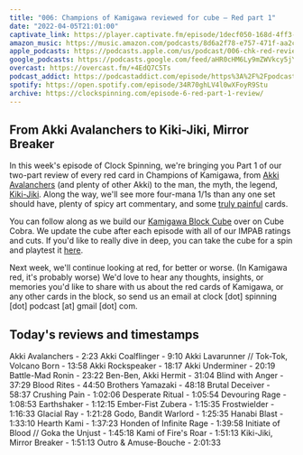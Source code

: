 ```yaml
---
title: "006: Champions of Kamigawa reviewed for cube — Red part 1"
date: "2022-04-05T21:01:00"
captivate_link: https://player.captivate.fm/episode/1decf050-168d-4ff3-8995-11447de97b2a/
amazon_music: https://music.amazon.com/podcasts/8d6a2f78-e757-471f-aa2c-47afe84c72db/episodes/6b0e5317-68c2-473a-90a9-aea21b2a14fa/clock-spinning-006-chk-red-review-part-1-champions-of-kamigawa
apple_podcasts: https://podcasts.apple.com/us/podcast/006-chk-red-review-part-1-champions-of-kamigawa/id1611106302?i=1000556379075
google_podcasts: https://podcasts.google.com/feed/aHR0cHM6Ly9mZWVkcy5jYXB0aXZhdGUuZm0vY2xvY2stc3Bpbm5pbmcv/episode/MWRlY2YwNTAtMTY4ZC00ZmYzLTg5OTUtMTE0NDdkZTk3YjJh?sa=X&ved=0CAUQkfYCahcKEwjovrWd0f72AhUAAAAAHQAAAAAQAQ
overcast: https://overcast.fm/+4EdQ7C5Ts
podcast_addict: https://podcastaddict.com/episode/https%3A%2F%2Fpodcasts.captivate.fm%2Fmedia%2Fdbfecde7-db71-40f9-a41a-ff83c8df226f%2FClock-20Spinning-20Episode-20006-20-20Champions-20of-20Kamigawa.mp3&podcastId=3861161
spotify: https://open.spotify.com/episode/34R70ghLV4l0wXFoyR9Stu
archive: https://clockspinning.com/episode-6-red-part-1-review/
---
```


## From Akki Avalanchers to Kiki-Jiki, Mirror Breaker

In this week's episode of Clock Spinning, we're bringing you Part 1 of our two-part review of every red card in Champions of Kamigawa, from [Akki Avalanchers](https://scryfall.com/card/chk/151/akki-avalanchers) (and plenty of other Akki) to the man, the myth, the legend, [Kiki-Jiki](https://scryfall.com/card/chk/175/kiki-jiki-mirror-breaker). Along the way, we'll see more four-mana 1/1s than any one set should have, plenty of spicy art commentary, and some [truly painful](https://scryfall.com/card/chk/162/crushing-pain) cards.

You can follow along as we build our [Kamigawa Block Cube](https://cubecobra.com/cube/overview/clock-spinning-chk) over on Cube Cobra. We update the cube after each episode with all of our IMPAB ratings and cuts. If you'd like to really dive in deep, you can take the cube for a spin and playtest it [here](https://cubecobra.com/cube/playtest/clock-spinning-chk).

Next week, we'll continue looking at red, for better or worse. (In Kamigawa red, it's probably worse) We'd love to hear any thoughts, insights, or memories you'd like to share with us about the red cards of Kamigawa, or any other cards in the block, so send us an email at clock [dot] spinning [dot] podcast [at] gmail [dot] com.

## Today's reviews and timestamps

Akki Avalanchers - 2:23
Akki Coalflinger - 9:10
Akki Lavarunner // Tok-Tok, Volcano Born - 13:58
Akki Rockspeaker - 18:17
Akki Underminer - 20:19
Battle-Mad Ronin - 23:22
Ben-Ben, Akki Hermit - 31:04
Blind with Anger - 37:29
Blood Rites - 44:50
Brothers Yamazaki - 48:18
Brutal Deceiver - 58:37
Crushing Pain - 1:02:06
Desperate Ritual - 1:05:54
Devouring Rage - 1:08:53
Earthshaker - 1:12:15
Ember-Fist Zubera - 1:15:35
Frostwielder - 1:16:33
Glacial Ray - 1:21:28
Godo, Bandit Warlord - 1:25:35
Hanabi Blast - 1:33:10
Hearth Kami - 1:37:23
Honden of Infinite Rage - 1:39:58
Initiate of Blood // Goka the Unjust - 1:45:18
Kami of Fire's Roar - 1:51:13
Kiki-Jiki, Mirror Breaker - 1:51:13
Outro & Amuse-Bouche - 2:01:33